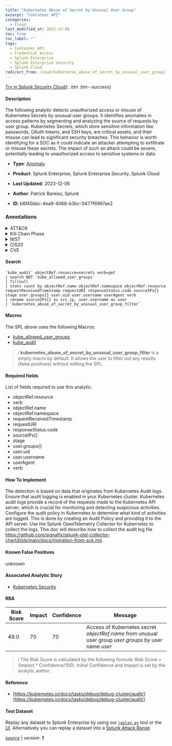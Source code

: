 ```yaml
---
title: "Kubernetes Abuse of Secret by Unusual User Group"
excerpt: "Container API"
categories:
  - Cloud
last_modified_at: 2023-12-06
toc: true
toc_label: ""
tags:
  - Container API
  - Credential Access
  - Splunk Enterprise
  - Splunk Enterprise Security
  - Splunk Cloud
redirect_from: cloud/kubernetes_abuse_of_secret_by_unusual_user_group/
---
```




[Try in Splunk Security Cloud](https://www.splunk.com/en_us/cyber-security.html){: .btn .btn--success}

#### Description

The following analytic detects unauthorized access or misuse of Kubernetes Secrets by unusual user groups. It identifies anomalies in access patterns by segmenting and analyzing the source of requests by user group. Kubernetes Secrets, which store sensitive information like passwords, OAuth tokens, and SSH keys, are critical assets, and their misuse can lead to significant security breaches. This behavior is worth identifying for a SOC as it could indicate an attacker attempting to exfiltrate or misuse these secrets. The impact of such an attack could be severe, potentially leading to unauthorized access to sensitive systems or data.

- **Type**: [Anomaly](https://github.com/splunk/security_content/wiki/Detection-Analytic-Types)
- **Product**: Splunk Enterprise, Splunk Enterprise Security, Splunk Cloud

- **Last Updated**: 2023-12-06
- **Author**: Patrick Bareiss, Splunk
- **ID**: b6f45bbc-4ea9-4068-b3bc-0477f6997ae2

### Annotations
<details>
  <summary>ATT&CK</summary>

<div markdown="1">

#### [ATT&CK](https://attack.mitre.org/)

| ID          | Technique   | Tactic         |
| ----------- | ----------- |--------------- |
| [T1552.007](https://attack.mitre.org/techniques/T1552/007/) | Container API | Credential Access |

</div>
</details>


<details>
  <summary>Kill Chain Phase</summary>

<div markdown="1">

* Exploitation


</div>
</details>


<details>
  <summary>NIST</summary>

<div markdown="1">

* DE.AE



</div>
</details>

<details>
  <summary>CIS20</summary>

<div markdown="1">

* CIS 13



</div>
</details>

<details>
  <summary>CVE</summary>

<div markdown="1">


</div>
</details>


#### Search

```
`kube_audit` objectRef.resource=secrets verb=get 
| search NOT `kube_allowed_user_groups` 
| fillnull 
| stats count by objectRef.name objectRef.namespace objectRef.resource requestReceivedTimestamp requestURI responseStatus.code sourceIPs{} stage user.groups{} user.uid user.username userAgent verb 
| rename sourceIPs{} as src_ip, user.username as user 
| `kubernetes_abuse_of_secret_by_unusual_user_group_filter` 
```

#### Macros
The SPL above uses the following Macros:
* [kube_allowed_user_groups](https://github.com/splunk/security_content/blob/develop/macros/kube_allowed_user_groups.yml)
* [kube_audit](https://github.com/splunk/security_content/blob/develop/macros/kube_audit.yml)

> :information_source:
> **kubernetes_abuse_of_secret_by_unusual_user_group_filter** is a empty macro by default. It allows the user to filter out any results (false positives) without editing the SPL.



#### Required fields
List of fields required to use this analytic.
* objectRef.resource
* verb
* objectRef.name
* objectRef.namespace
* requestReceivedTimestamp
* requestURI
* responseStatus.code
* sourceIPs{}
* stage
* user.groups{}
* user.uid
* user.username
* userAgent
* verb



#### How To Implement
The detection is based on data that originates from Kubernetes Audit logs. Ensure that audit logging is enabled in your Kubernetes cluster. Kubernetes audit logs provide a record of the requests made to the Kubernetes API server, which is crucial for monitoring and detecting suspicious activities. Configure the audit policy in Kubernetes to determine what kind of activities are logged. This is done by creating an Audit Policy and providing it to the API server. Use the Splunk OpenTelemetry Collector for Kubernetes to collect the logs. This doc will describe how to collect the audit log file https://github.com/signalfx/splunk-otel-collector-chart/blob/main/docs/migration-from-sck.md.
#### Known False Positives
unknown

#### Associated Analytic Story
* [Kubernetes Security](/stories/kubernetes_security)




#### RBA

| Risk Score  | Impact      | Confidence   | Message      |
| ----------- | ----------- |--------------|--------------|
| 49.0 | 70 | 70 | Access of Kubernetes secret $objectRef.name$ from unusual user group $user.groups{}$ by user name $user$ |


> :information_source:
> The Risk Score is calculated by the following formula: Risk Score = (Impact * Confidence/100). Initial Confidence and Impact is set by the analytic author.


#### Reference

* [https://kubernetes.io/docs/tasks/debug/debug-cluster/audit/](https://kubernetes.io/docs/tasks/debug/debug-cluster/audit/)



#### Test Dataset
Replay any dataset to Splunk Enterprise by using our [`replay.py`](https://github.com/splunk/attack_data#using-replaypy) tool or the [UI](https://github.com/splunk/attack_data#using-ui).
Alternatively you can replay a dataset into a [Splunk Attack Range](https://github.com/splunk/attack_range#replay-dumps-into-attack-range-splunk-server)




[*source*](https://github.com/splunk/security_content/tree/develop/detections/cloud/kubernetes_abuse_of_secret_by_unusual_user_group.yml) \| *version*: **1**